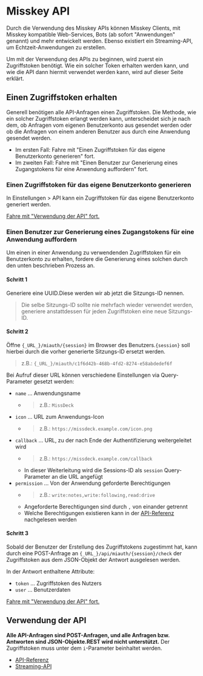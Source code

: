 # Misskey API

Durch die Verwendung des Misskey APIs können Misskey Clients, mit Misskey kompatible Web-Services, Bots (ab sofort "Anwendungen" genannt) und mehr entwickelt werden. Ebenso existiert ein Streaming-API, um Echtzeit-Anwendungen zu erstellen.

Um mit der Verwendung des APIs zu beginnen, wird zuerst ein Zugriffstoken benötigt. Wie ein solcher Token erhalten werden kann, und wie die API dann hiermit verwendet werden kann, wird auf dieser Seite erklärt.

## Einen Zugriffstoken erhalten
Generell benötigen alle API-Anfragen einen Zugriffstoken. Die Methode, wie ein solcher Zugriffstoken erlangt werden kann, unterscheidet sich je nach dem, ob Anfragen vom eigenen Benutzerkonto aus gesendet werden oder ob die Anfragen von einem anderen Benutzer aus durch eine Anwendung gesendet werden.

* Im ersten Fall: Fahre mit "Einen Zugriffstoken für das eigene Benutzerkonto generieren" fort.
* Im zweiten Fall: Fahre mit "Einen Benutzer zur Generierung eines Zugangstokens für eine Anwendung auffordern" fort.

### Einen Zugriffstoken für das eigene Benutzerkonto generieren
In Einstellungen > API kann ein Zugriffstoken für das eigene Benutzerkonto generiert werden.

[Fahre mit "Verwendung der API" fort.](#APIの使い方)

### Einen Benutzer zur Generierung eines Zugangstokens für eine Anwendung auffordern
Um einen in einer Anwendung zu verwendenden Zugriffstoken für ein Benutzerkonto zu erhalten, fordere die Generierung eines solchen durch den unten beschrieben Prozess an.

#### Schritt 1

Generiere eine UUID.Diese werden wir ab jetzt die Sitzungs-ID nennen.

> Die selbe Sitzungs-ID sollte nie mehrfach wieder verwendet werden, generiere anstattdessen für jeden Zugriffstoken eine neue Sitzungs-ID.

#### Schritt 2

Öffne `{_URL_}/miauth/{session}` im Browser des Benutzers.`{session}` soll hierbei durch die vorher generierte Sitzungs-ID ersetzt werden.
> z.B.: `{_URL_}/miauth/c1f6d42b-468b-4fd2-8274-e58abdedef6f`

Bei Aufruf dieser URL können verschiedene Einstellungen via Query-Parameter gesetzt werden:
* `name` ... Anwendungsname
    * > z.B.: `MissDeck`
* `icon` ... URL zum Anwendungs-Icon
    * > z.B.: `https://missdeck.example.com/icon.png`
* `callback` ... URL, zu der nach Ende der Authentifizierung weitergeleitet wird
    * > z.B.: `https://missdeck.example.com/callback`
    * In dieser Weiterleitung wird die Sessions-ID als `session` Query-Parameter an die URL angefügt
* `permission` ... Von der Anwendung geforderte Berechtigungen
    * > z.B.: `write:notes,write:following,read:drive`
    * Angeforderte Berechtigungen sind durch `,` von einander getrennt
    * Welche Berechtigungen existieren kann in der [API-Referenz](/api-doc) nachgelesen werden

#### Schritt 3
Sobald der Benutzer der Erstellung des Zugriffstokens zugestimmt hat, kann durch eine POST-Anfrage an `{_URL_}/api/miauth/{session}/check` der Zugriffstoken aus dem JSON-Objekt der Antwort ausgelesen werden.

In der Antwort enthaltene Attribute:
* `token` ... Zugriffstoken des Nutzers
* `user` ... Benutzerdaten

[Fahre mit "Verwendung der API" fort.](#APIの使い方)

## Verwendung der API
**Alle API-Anfragen sind POST-Anfragen, und alle Anfragen bzw. Antworten sind JSON-Objekte.REST wird nicht unterstützt.** Der Zugriffstoken muss unter dem `i`-Parameter beinhaltet werden.

* [API-Referenz](/api-doc)
* [Streaming-API](./stream)
